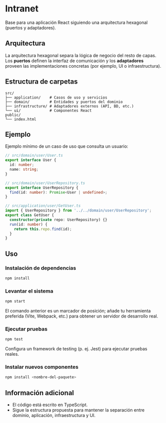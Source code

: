 # Intranet

Base para una aplicación React siguiendo una arquitectura hexagonal (puertos y adaptadores).

## Arquitectura

La arquitectura hexagonal separa la lógica de negocio del resto de capas. Los **puertos**
definen la interfaz de comunicación y los **adaptadores** proveen las implementaciones
concretas (por ejemplo, UI o infraestructura).

## Estructura de carpetas

```text
src/
├── application/    # Casos de uso y servicios
├── domain/         # Entidades y puertos del dominio
├── infrastructure/ # Adaptadores externos (API, BD, etc.)
└── ui/             # Componentes React
public/
└── index.html
```

## Ejemplo

Ejemplo mínimo de un caso de uso que consulta un usuario:

```ts
// src/domain/user/User.ts
export interface User {
  id: number;
  name: string;
}

// src/domain/user/UserRepository.ts
export interface UserRepository {
  find(id: number): Promise<User | undefined>;
}

// src/application/user/GetUser.ts
import { UserRepository } from '../../domain/user/UserRepository';
export class GetUser {
  constructor(private repo: UserRepository) {}
  run(id: number) {
    return this.repo.find(id);
  }
}
```

## Uso

### Instalación de dependencias

```bash
npm install
```

### Levantar el sistema

```bash
npm start
```

El comando anterior es un marcador de posición; añade tu herramienta preferida (Vite,
Webpack, etc.) para obtener un servidor de desarrollo real.

### Ejecutar pruebas

```bash
npm test
```

Configura un framework de testing (p. ej. Jest) para ejecutar pruebas reales.

### Instalar nuevos componentes

```bash
npm install <nombre-del-paquete>
```

## Información adicional

- El código está escrito en TypeScript.
- Sigue la estructura propuesta para mantener la separación entre dominio, aplicación,
  infraestructura y UI.

